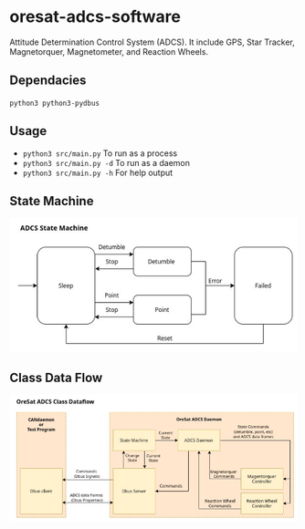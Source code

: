 # oresat-adcs-software
Attitude Determination Control System (ADCS). It include GPS, Star Tracker, Magnetorquer, Magnetometer, and Reaction Wheels.


## Dependacies
`python3 python3-pydbus`

## Usage
- `python3 src/main.py` To run as a process
- `python3 src/main.py -d` To run as a daemon
- `python3 src/main.py -h` For help output

## State Machine
![](docs/adcs_statemachine.jpg)


## Class Data Flow
![](docs/adcs_class_data_flow.jpg)

